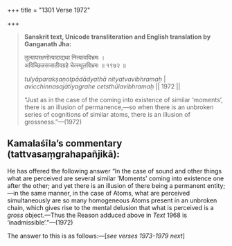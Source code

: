 +++
title = "1301 Verse 1972"

+++
> **Sanskrit text, Unicode transliteration and English translation by Ganganath Jha:** 
>
> तुल्यापरक्षणोत्पादाद्यथा नित्यत्वविभ्रमः ।  
> अविच्छिन्नसजातीयग्रहे चेत्स्थूलविभ्रमः ॥ १९७२ ॥ 
>
> *tulyāparakṣaṇotpādādyathā nityatvavibhramaḥ* \|  
> *avicchinnasajātīyagrahe cetsthūlavibhramaḥ* \|\| 1972 \|\| 
>
> “Just as in the case of the coming into existence of similar ‘moments’, there is an illusion of permanence,—so when there is an unbroken series of cognitions of similar atoms, there is an illusion of grossness.”—(1972)



## Kamalaśīla’s commentary (tattvasaṃgrahapañjikā):

He has offered the following answer “In the case of sound and other things what are perceived are several similar ‘Moments’ coming into existence one after the other; and yet there is an illusion of there being a permanent entity;—in the same manner, in the case of Atoms, what are perceived simultaneously are so many homogeneous Atoms present in an unbroken chain, which gives rise to the mental delusion that what is perceived is a *gross* object.—Thus the Reason adduced above in *Text* 1968 is ‘inadmissible’.”—(1972)

The answer to this is as follows:—[*see verses 1973-1979 next*]



